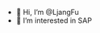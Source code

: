 - 👋 Hi, I’m @LjangFu
- 👀 I’m interested in SAP

<!---
LjangFu/LjangFu is a ✨ special ✨ repository because its `README.md` (this file) appears on your GitHub profile.
You can click the Preview link to take a look at your changes.
--->

